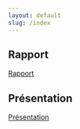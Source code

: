 ```yaml
---
layout: default
slug: /index
---
```

## Rapport 

[Rapport](https://labs-web.github.io/lab-crud-laravel-basic/rapport.html)

## Présentation 
[Présentation](https://labs-web.github.io/lab-crud-laravel-basic/presentation.html)